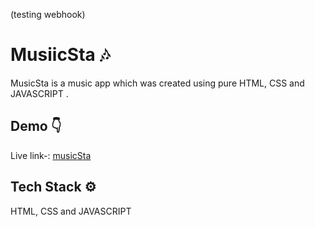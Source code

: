 (testing webhook)
# MusiicSta 🎶

MusicSta is a music app which was created using pure HTML, CSS and JAVASCRIPT .

## Demo 👇

Live link-: [musicSta](https://song-app-music-sta.netlify.app)


## Tech Stack ⚙️
HTML, CSS and JAVASCRIPT



